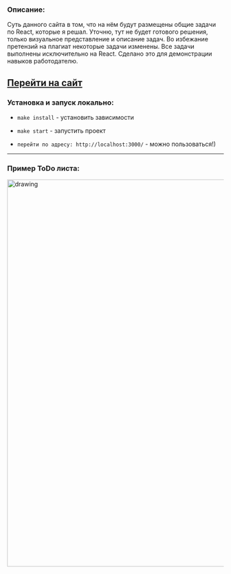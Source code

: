 ### Описание: ###

Суть данного сайта в том, что на нём будут размещены общие задачи по React, которые я решал. Уточню, тут не будет готового решения, только визуальное представление и описание задач. Во избежание претензий на плагиат некоторые задачи изменены. Все задачи выполнены исключительно на React. Сделано это для демонстрации навыков работодателю.

## [Перейти на сайт]( https://react-study-phi.vercel.app/)

### Установка и запуск локально: ###

- `make install` - установить зависимости

- `make start` - запустить проект

- `перейти по адресу: http://localhost:3000/` - можно пользоваться!)

<hr>

### Пример ToDo листа: ###

<img src="https://i.ibb.co/1KXhQXt/Screenshot-from-2022-06-20-18-35-31.png" alt="drawing" width="900"/>
